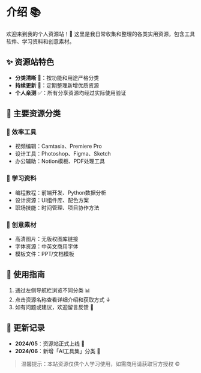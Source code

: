 # 介绍 📚

欢迎来到我的个人资源站！🎉 这里是我日常收集和整理的各类实用资源，包含工具软件、学习资料和创意素材。

## ✨ 资源站特色
- **分类清晰** 📂：按功能和用途严格分类
- **持续更新** 🔄：定期整理新增优质资源
- **个人亲测** ✅：所有分享资源均经过实际使用验证

## 📑 主要资源分类
### 🔧 效率工具
- 视频编辑：Camtasia、Premiere Pro
- 设计工具：Photoshop、Figma、Sketch
- 办公辅助：Notion模板、PDF处理工具

### 📖 学习资料
- 编程教程：前端开发、Python数据分析
- 设计资源：UI组件库、配色方案
- 职场技能：时间管理、项目协作方法

### 🎨 创意素材
- 高清图片：无版权图库链接
- 字体资源：中英文商用字体
- 模板文件：PPT/文档模板

## 📝 使用指南
1. 通过左侧导航栏浏览不同分类 📊
2. 点击资源名称查看详细介绍和获取方式 ↓
3. 如有问题或建议，欢迎留言反馈 💬

## 📅 更新记录
- **2024/05**：资源站正式上线 🌟
- **2024/06**：新增「AI工具集」分类 🤖

> 温馨提示：本站资源仅供个人学习使用，如需商用请获取官方授权 ©️